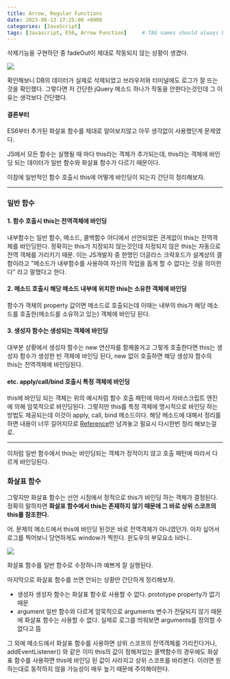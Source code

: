 ```yaml
---
title: Arrow, Regular Functions 
date: 2023-06-13 17:25:00 +0900
categories: [JavaScript]
tags: [Javascript, ES6, Arrow Function]     # TAG names should always be lowercase
---
```


삭제기능을 구현하던 중 fadeOut이 제대로 작동되지 않는 상황이 생겼다. 

![](https://velog.velcdn.com/images/huxleyseo/post/8f963602-f28d-49f8-a992-244291435336/image.png)

확인해보니 DB의 데이터가 실제로 삭제되었고 브라우저와 터미널에도 로그가 잘 뜨는것을 확인했다. 그렇다면 저 간단한 jQuery 메소드 하나가 작동을 안한다는것인데 그 이유는 생각보다 간단했다.

#### 결론부터

ES6부터 추가된 화살표 함수를 제대로 알아보지않고 아무 생각없이 사용했던게 문제였다.

JS에서 모든 함수는 실행될 때 마다 this라는 객체가 추가되는데, this라는 객체에 바인딩 되는 데이터가 일반 함수와 화살표 함수가 다르기 때문이다.

이참에 일반적인 함수 호출시 this에 어떻게 바인딩이 되는지 간단히 정리해보자.

---
### 일반 함수

#### 1. 함수 호출시 this는 전역객체에 바인딩
 내부함수는 일반 함수, 메소드, 콜백함수 어디에서 선언되었든 관게없이 this는 전역객체를 바인딩한다. 
정확히는 this가 지정되지 않는것인데 지정되지 않은 this는 자동으로 전역 객체를 가리키기 때문.
이는 JS개발자 중 한명인 더글라스 크락포드가 설계상의 결함이라고 "메소드가 내부함수를 사용하여 자신의 작업을 돕게 할 수 없다는 것을 의미한다" 라고 말했다고 한다.

#### 2. 메소드 호출시 해당 메소드 내부에 위치한 this는 소유한 객체에 바인딩
함수가 객체의 property 값이면 메소드로 호출되는데 이때는 내부의 this가 해당 메소드를 호출한(메소드를 소유하고 있는) 객체에 바인딩 된다.

#### 3. 생성자 함수는 생성되는 객체에 바인딩
대부분 상황에서 생성자 함수는 new 연산자를 함께쓸거고 그렇게 호출한다면 this는 생성자 함수가 생성한 빈 객체에 바인딩 된다, new 없이 호출하면 해당 생성자 함수의 this는 전역객체에 바인딩된다.

#### etc. apply/call/bind 호출시 특정 객체에 바인딩
this에 바인딩 되는 객체는 위의 예시처럼 함수 호출 패턴에 따라서 자바스크립트 엔진에 의해 암묵적으로 바인딩된다. 그렇지만 this를 특정 객체에 명시적으로 바인딩 하는 방법도 제공되는데 이것이 apply, call, bind 메소드이다. 
해당 메소드에 대해서 정리를 하면 내용이 너무 길어지므로  [Reference](https://poiemaweb.com/js-this)만 남겨놓고 필요시 다시한번 정리 해보는걸로.

---

이처럼 일반 함수에서 this는 바인딩되는 객체가 정적이지 않고 호출 패턴에 따라서 다르게 바인딩된다.

### 화살표 함수

그렇지만 화살표 함수는 선언 시점에서 정적으로 this가 바인딩 하는 객체가 결정된다. 정확히 말하자면 **화살표 함수에서 this는 존재하지 않기 때문에 그 바로 상위 스코프의 this를 참조한다.**

어.
문제의 메소드에서 this에 바인딩 된것은 바로 전역객체가 아니였던가. 
아차 싶어서 로그를 찍어보니 당연하게도 window가 찍힌다. 윈도우의 부모요소 li라니.. 

![](https://velog.velcdn.com/images/huxleyseo/post/bbf7af43-1226-4d78-adbe-ae0ba12c8553/image.png)

화살표 함수를 일반 함수로 수정하니까 예쁘게 잘 실행된다.

마지막으로 화살표 함수를 쓰면 안되는 상황만 간단하게 정리해보자.

- 생성자
생성자 함수는 화살표 함수로 사용할 수 없다. prototype property가 없기 때문
- argument 
일반 함수와 다르게 암묵적으로 arguments 변수가 전달되지 않기 때문에 화살표 함수는 사용할 수 없다. 실제로 로그를 띄워보면 arguments를 정의할 수 없다고 뜸

그 외에 메소드에서 화살표 함수를 사용하면 상위 스코프의 전역객체를 가리킨다거나, addEventListener() 와 같은 이미 this의 값이 정해져있는 콜백함수의 경우에도 화살표 함수를 사용하면 this에 바인딩 된 값이 사라지고 상위 스코프를 바라본다. 이러면 원하는대로 동작하지 않을 가능성이 매우 높기 때문에 주의해야한다.

